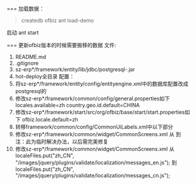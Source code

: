 ===
加载数据：
> createdb ofbiz
> ant load-demo

启动
ant start

===
更新ofbiz版本的时候需要搬移的数据
文件:
1. README.md
2. .gitignore
3. sz-erp*/framework/entity/lib/jdbc/postgresql-<version>.jar
4. hot-deploy全目录
配置：
1. 将sz-erp*/framework/entity/config/entityengine.xml中的数据库配置改成postgresql的
2. 修改sz-erp*/framework/common/config/general.properties如下
locales.available=zh
country.geo.id.default=CHINA
3. 修改sz-erp*/framework/start/src/org/ofbiz/base/start/start.properties如下
ofbiz.locale.default=zh
4. 转移framework/common/config/CommonUiLabels.xml中<!-- CUSTOM PART FOR SZ-ERP -->以下部分
5. 修改sz-erp*/framework/common/widget/CommonScreens.xml
从<set field="initialLocaleComplete" type="String" value="${groovy:parameters?.userLogin?.lastLocale}" default-value="${groovy:locale.toString()}"/>
到<set field="initialLocaleComplete" type="String" value="zh_CN" default-value="${groovy:locale.toString()}"/>
注：此为临时解决办法，以后需完美修复
6. 修改sz-erp*/framework/common/widget/CommonScreens.xml
从localeFiles.put("zh_CN", "/images/jquery/plugins/validate/localization/messages_en.js");
到localeFiles.put("zh_CN", "/images/jquery/plugins/validate/localization/messages_cn.js");


